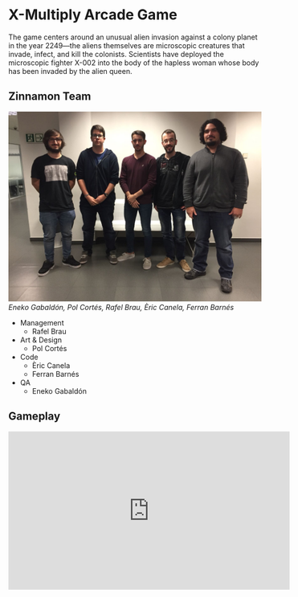 # X-Multiply Arcade Game
The game centers around an unusual alien invasion against a colony planet in the year 2249—the aliens themselves are microscopic creatures that invade, infect, and kill the colonists. Scientists have deployed the microscopic fighter X-002 into the body of the hapless woman whose body has been invaded by the alien queen.
## Zinnamon Team
![alt Team](Screenshots/Zinnamon_Team.jpeg)
<em>Eneko Gabaldón, Pol Cortés, Rafel Brau, Èric Canela, Ferran Barnés</em>
- Management
  - Rafel Brau
- Art & Design
  - Pol Cortés 
- Code
  - Èric Canela
  - Ferran Barnés
- QA
  - Eneko Gabaldón
  
  

## Gameplay
<iframe width="560" height="315" src="https://www.youtube.com/embed/dePMGk-hudA" frameborder="0" allow="autoplay; encrypted-media" allowfullscreen></iframe>
